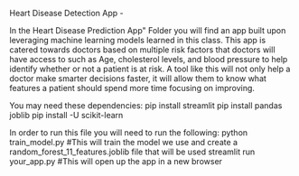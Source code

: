 Heart Disease Detection App -

In the Heart Disease Prediction App" Folder you will find an app built upon leveraging machine learning models learned in this class. This app is catered towards doctors based on multiple risk factors that doctors will have access to such as Age, cholesterol levels, and blood pressure to help identify whether or not a patient is at risk. A tool like this will not only help a doctor make smarter decisions faster, it will allow them to know what features a patient should spend more time focusing on improving.

You may need these dependencies:
pip install streamlit
pip install pandas joblib
pip install -U scikit-learn

In order to run this file you will need to run the following:
python train_model.py     #This will train the model we use and create a random_forest_11_features.joblib file that will be used
streamlit run your_app.py      #This will open up the app in a new browser
